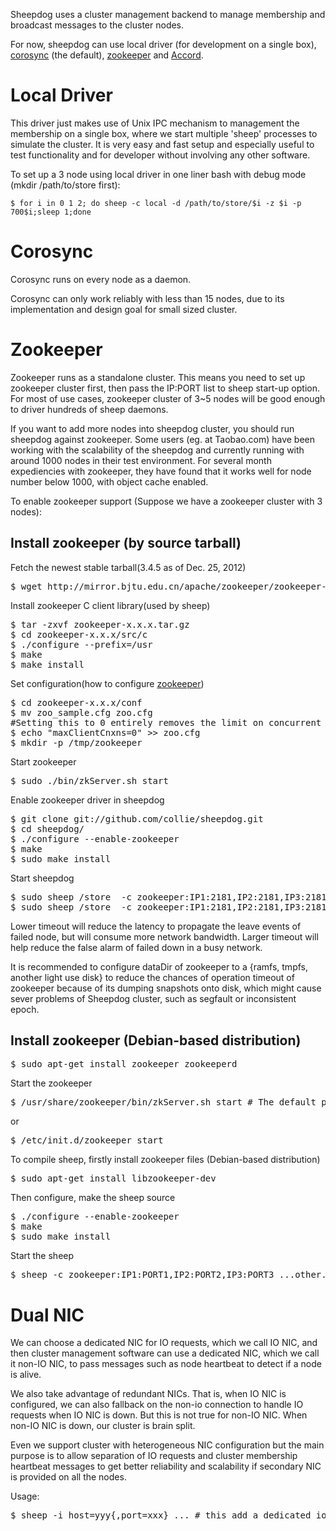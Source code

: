 Sheepdog uses a cluster management backend to manage
membership and broadcast messages to the cluster nodes.

For now, sheepdog can use local driver (for development on a single box), [corosync](http://corosync.org/doku.php) (the default), [zookeeper](http://zookeeper.apache.org/) and
[Accord](http://www.osrg.net/accord/).

# Local Driver
This driver just makes use of Unix IPC mechanism to management the membership on a single box, where we start multiple 'sheep' processes to simulate the cluster. It is very easy and fast setup and especially useful to test functionality and for developer without involving any other software.

To set up a 3 node using local driver in one liner bash with debug mode (mkdir /path/to/store first):

    $ for i in 0 1 2; do sheep -c local -d /path/to/store/$i -z $i -p 700$i;sleep 1;done

# Corosync

Corosync runs on every node as a daemon.

Corosync can only work reliably with less than 15 nodes,
due to its implementation and design goal for small sized cluster.

# Zookeeper

Zookeeper runs as a standalone cluster. This means you need to set up zookeeper cluster
first, then pass the IP:PORT list to sheep start-up option. For most of use cases, zookeeper
cluster of 3~5 nodes will be good enough to driver hundreds of sheep daemons. 

If you want to add more nodes into sheepdog cluster, you should run
sheepdog against zookeeper. Some users (eg. at Taobao.com) have been working with
the scalability of the sheepdog and currently running with around 1000
nodes in their test environment. For several month expediencies with
zookeeper, they have found that it works well for node number below 1000,
with object cache enabled.

To enable zookeeper support (Suppose we have a zookeeper cluster with 3 nodes):

## Install zookeeper (by source tarball)
Fetch the newest stable tarball(3.4.5 as of  Dec. 25, 2012)
<pre>
$ wget http://mirror.bjtu.edu.cn/apache/zookeeper/zookeeper-3.4.5/zookeeper-3.4.5.tar.gz
</pre>

Install zookeeper C client library(used by sheep)
<pre>
$ tar -zxvf zookeeper-x.x.x.tar.gz
$ cd zookeeper-x.x.x/src/c
$ ./configure --prefix=/usr
$ make
$ make install
</pre>

Set configuration(how to configure [zookeeper](http://zookeeper.apache.org/doc/r3.4.5/zookeeperAdmin.html#sc_configuration))
<pre>
$ cd zookeeper-x.x.x/conf
$ mv zoo_sample.cfg zoo.cfg
#Setting this to 0 entirely removes the limit on concurrent connections.
$ echo "maxClientCnxns=0" >> zoo.cfg
$ mkdir -p /tmp/zookeeper
</pre> 

Start zookeeper
<pre>
$ sudo ./bin/zkServer.sh start 
</pre>

Enable zookeeper driver in sheepdog
<pre>
$ git clone git://github.com/collie/sheepdog.git
$ cd sheepdog/
$ ./configure --enable-zookeeper
$ make
$ sudo make install
</pre>

Start sheepdog
<pre>
$ sudo sheep /store  -c zookeeper:IP1:2181,IP2:2181,IP3:2181 # use default 30s heartbeat or
$ sudo sheep /store  -c zookeeper:IP1:2181,IP2:2181,IP3:2181,timeout=10s # use 10s heartbeat for small sized cluster like 30 nodes.
</pre>

Lower timeout will reduce the latency to propagate the leave events of failed node, but will consume more network bandwidth. Larger timeout will help reduce the false alarm of failed down in a busy network.

It is recommended to configure dataDir of zookeeper to a  {ramfs, tmpfs, another light use disk} to reduce the chances of operation timeout of zookeeper because of its dumping snapshots onto disk, which might cause sever problems of Sheepdog cluster, such as segfault or inconsistent epoch.

## Install zookeeper (Debian-based distribution)
<pre>
$ sudo apt-get install zookeeper zookeeperd
</pre>
Start the zookeeper
<pre>
$ /usr/share/zookeeper/bin/zkServer.sh start # The default port is 2181
</pre>
or
<pre>
$ /etc/init.d/zookeeper start
</pre>
To compile sheep, firstly install zookeeper files (Debian-based distribution)
<pre>
$ sudo apt-get install libzookeeper-dev
</pre>
Then configure, make the sheep source
<pre>
$ ./configure --enable-zookeeper
$ make
$ sudo make install
</pre>

Start the sheep
<pre>
$ sheep -c zookeeper:IP1:PORT1,IP2:PORT2,IP3:PORT3 ...other...option...
</pre>

# Dual NIC

We can choose a dedicated NIC for IO requests, which we call IO NIC, and then cluster management software can use a dedicated NIC, which we call it non-IO NIC,  to pass messages such as node heartbeat to detect if a node is alive.

We also take advantage of redundant NICs. That is, when IO NIC is configured,  we can also fallback on the non-io connection to handle IO requests when IO NIC is down. But this is not true for non-IO NIC. When non-IO NIC is down, our cluster is brain split.

Even we support cluster with heterogeneous NIC configuration but the main purpose is to
allow separation of IO requests and cluster membership heartbeat messages to get
better reliability and scalability if secondary NIC is provided on all the nodes.

Usage:
<pre>
$ sheep -i host=yyy{,port=xxx} ... # this add a dedicated io nic
</pre>